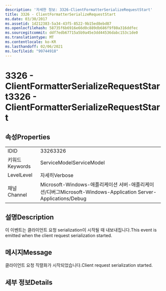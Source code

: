 ```yaml
---
description: '자세한 정보: 3326-ClientFormatterSerializeRequestStart'
title: 3326 - ClientFormatterSerializeRequestStart
ms.date: 03/30/2017
ms.assetid: 1d212383-5a34-43f5-8522-9b15ed8ebd87
ms.openlocfilehash: 58735f6b6916e66d0c889db686f9f80a316ddfec
ms.sourcegitcommit: ddf7edb67715a5b9a45e3dd44536dabc153c1de0
ms.translationtype: MT
ms.contentlocale: ko-KR
ms.lasthandoff: 02/06/2021
ms.locfileid: "99744918"
---
```

# <a name="3326---clientformatterserializerequeststart"></a><span data-ttu-id="104c3-103">3326 - ClientFormatterSerializeRequestStart</span><span class="sxs-lookup"><span data-stu-id="104c3-103">3326 - ClientFormatterSerializeRequestStart</span></span>

## <a name="properties"></a><span data-ttu-id="104c3-104">속성</span><span class="sxs-lookup"><span data-stu-id="104c3-104">Properties</span></span>  
  
|||  
|-|-|  
|<span data-ttu-id="104c3-105">ID</span><span class="sxs-lookup"><span data-stu-id="104c3-105">ID</span></span>|<span data-ttu-id="104c3-106">3326</span><span class="sxs-lookup"><span data-stu-id="104c3-106">3326</span></span>|  
|<span data-ttu-id="104c3-107">키워드</span><span class="sxs-lookup"><span data-stu-id="104c3-107">Keywords</span></span>|<span data-ttu-id="104c3-108">ServiceModel</span><span class="sxs-lookup"><span data-stu-id="104c3-108">ServiceModel</span></span>|  
|<span data-ttu-id="104c3-109">Level</span><span class="sxs-lookup"><span data-stu-id="104c3-109">Level</span></span>|<span data-ttu-id="104c3-110">자세히</span><span class="sxs-lookup"><span data-stu-id="104c3-110">Verbose</span></span>|  
|<span data-ttu-id="104c3-111">채널</span><span class="sxs-lookup"><span data-stu-id="104c3-111">Channel</span></span>|<span data-ttu-id="104c3-112">Microsoft-Windows-애플리케이션 서버-애플리케이션/디버그</span><span class="sxs-lookup"><span data-stu-id="104c3-112">Microsoft-Windows-Application Server-Applications/Debug</span></span>|  
  
## <a name="description"></a><span data-ttu-id="104c3-113">설명</span><span class="sxs-lookup"><span data-stu-id="104c3-113">Description</span></span>  

 <span data-ttu-id="104c3-114">이 이벤트는 클라이언트 요청 serialization이 시작될 때 내보내집니다.</span><span class="sxs-lookup"><span data-stu-id="104c3-114">This event is emitted when the client request serialization started.</span></span>  
  
## <a name="message"></a><span data-ttu-id="104c3-115">메시지</span><span class="sxs-lookup"><span data-stu-id="104c3-115">Message</span></span>  

 <span data-ttu-id="104c3-116">클라이언트 요청 직렬화가 시작되었습니다.</span><span class="sxs-lookup"><span data-stu-id="104c3-116">Client request serialization started.</span></span>  
  
## <a name="details"></a><span data-ttu-id="104c3-117">세부 정보</span><span class="sxs-lookup"><span data-stu-id="104c3-117">Details</span></span>
